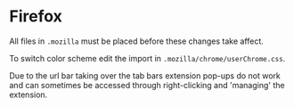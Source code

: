 # Firefox

All files in `.mozilla` must be placed before these changes take affect.

To switch color scheme edit the import in `.mozilla/chrome/userChrome.css`.

Due to the url bar taking over the tab bars extension pop-ups do not work and can sometimes be accessed through right-clicking and 'managing' the extension.
